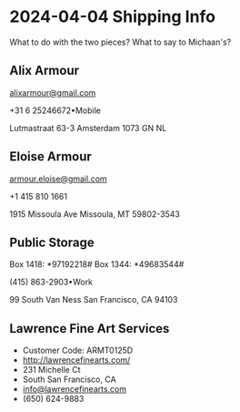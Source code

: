# 2024-04-04 Shipping Info

What to do with the two pieces?
What to say to Michaan's?



## Alix Armour

alixarmour@gmail.com

+31 6 25246672•Mobile

Lutmastraat 63-3
Amsterdam 1073 GN
NL

## Eloise Armour

armour.eloise@gmail.com

+1 415 810 1661

1915 Missoula Ave
Missoula, MT 59802-3543


## Public Storage

Box 1418: *97192218#
Box 1344: *49683544#

(415) 863-2903•Work

99 South Van Ness
San Francisco, CA 94103

## Lawrence Fine Art Services

* Customer Code: ARMT0125D
* http://lawrencefinearts.com/
* 231 Michelle Ct
* South San Francisco, CA
* info@lawrencefinearts.com
* (650) 624-9883

